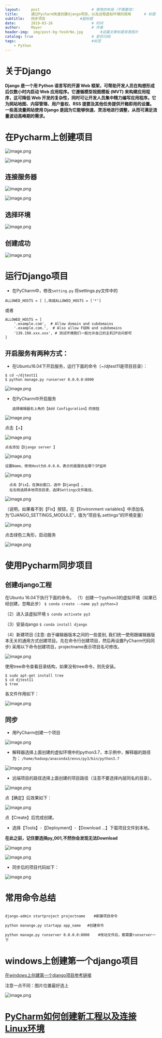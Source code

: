 ```yaml
---
layout:     post   				        # 使用的布局（不需要改）
title:      通过Pycharm快速创建django项目，以及远程虚拟环境的调用	   # 标题 
subtitle:   同步项目                #副标题
date:       2019-03-26				    # 时间
author:     Mayer					    # 作者
header-img:  img/post-bg-YesOrNo.jpg       	#这篇文章标题背景图片
catalog: true 						    # 是否归档
tags:								    #标签
    - Python
---
```




# 关于Django
**Django 是一个用 Python 语言写的开源 Web 框架，可帮助开发人员在构想形成后仅数小时内启动 Web 应用程序。它遵循模型视图模板 (MVT) 来构建应用程序，这可降低 Web 开发的复杂性，同时可让开发人员集中精力编写应用程序。它为网站地图、内容管理、用户鉴权、RSS 提要及其他任务提供开箱即用的设置。一些高流量网站使用 Django 是因为它能够快速、灵活地进行调整，从而可满足流量波动高峰期的需求。**

# 在Pycharm上创建项目

![image.png](https://upload-images.jianshu.io/upload_images/12269087-2ff4760fd1fe7b08.png?imageMogr2/auto-orient/strip%7CimageView2/2/w/1240)



![image.png](https://upload-images.jianshu.io/upload_images/12269087-d630c5ef92f8a3d4.png?imageMogr2/auto-orient/strip%7CimageView2/2/w/1240)

## 连接服务器

![image.png](https://upload-images.jianshu.io/upload_images/12269087-9e68a8da5b5823ac.png?imageMogr2/auto-orient/strip%7CimageView2/2/w/1240)

![image.png](https://upload-images.jianshu.io/upload_images/12269087-1f20663496427a57.png?imageMogr2/auto-orient/strip%7CimageView2/2/w/1240)

## 选择环境 
![image.png](https://upload-images.jianshu.io/upload_images/12269087-fdbd14e3e758d3a3.png?imageMogr2/auto-orient/strip%7CimageView2/2/w/1240)

## 创建成功
![image.png](https://upload-images.jianshu.io/upload_images/12269087-d7c6ac6bde1c54f0.png?imageMogr2/auto-orient/strip%7CimageView2/2/w/1240)

# 运行Django项目

  * 在PyCharm中，修改`setting.py`
将settings.py文件中的


```ALLOWED_HOSTS = [ ],改成ALLOWED_HOSTS = ['*']```


或者



```
ALLOWED_HOSTS = [
    '.example.com',  # Allow domain and subdomains
    '.example.com.',  # Also allow FQDN and subdomains
    '139.198.xxx.xxx', # 测试环境我们一般允许自己的主机IP访问即可
]
```

## 开启服务有两种方式：
* 在Ubuntu16.04下开启服务，运行下面的命令（~/djtest11是项目目录）：
```
$ cd ~/djtest11
$ python manage.py runserver 0.0.0.0:8000
```
![image.png](https://upload-images.jianshu.io/upload_images/12269087-c3652d2866951735.png?imageMogr2/auto-orient/strip%7CimageView2/2/w/1240)

*  在PyCharm中开启服务

       选择编辑器右上角的【Add Configuration】的按钮

![image.png](https://upload-images.jianshu.io/upload_images/12269087-10ff1b498b2a2d41.png?imageMogr2/auto-orient/strip%7CimageView2/2/w/1240)


  点击【+】
     
         
![image.png](https://upload-images.jianshu.io/upload_images/12269087-3bea7a5f754cb1f1.png?imageMogr2/auto-orient/strip%7CimageView2/2/w/1240)


    点击添加【Django server 】

![image.png](https://upload-images.jianshu.io/upload_images/12269087-8c81873b529d9707.png?imageMogr2/auto-orient/strip%7CimageView2/2/w/1240)


    设置Name、修改Host为0.0.0.0，表示的是服务在哪个IP监听


![image.png](https://upload-images.jianshu.io/upload_images/12269087-8e2548f271d44d13.png?imageMogr2/auto-orient/strip%7CimageView2/2/w/1240)


      点击【Fix】，在弹出窗口，选中【Django】,
      在右侧选择本地项目目录，选择Settings文件路径。
      
      

![image.png](https://upload-images.jianshu.io/upload_images/12269087-cb4762fe8d25675d.png?imageMogr2/auto-orient/strip%7CimageView2/2/w/1240)


（说明，如果看不到【Fix】按钮，在【Environment variables】中添加名为“DJANGO_SETTINGS_MODULE”，值为“项目名.settings”的环境变量）


![image.png](https://upload-images.jianshu.io/upload_images/12269087-c72e58be2d086b43.png?imageMogr2/auto-orient/strip%7CimageView2/2/w/1240)


点击绿色三角形，启动服务

![image.png](https://upload-images.jianshu.io/upload_images/12269087-911510c92f5a7d48.png?imageMogr2/auto-orient/strip%7CimageView2/2/w/1240)


# 使用Pycharm同步项目

## 创建django工程

在Ubuntu 16.04下执行下面的命令。
（1）创建一个python3的虚拟环境（如果已经创建，忽略此步）
```$ conda create --name py3 python=3```

（2）进入该虚拟环境
```$ conda activate py3```

（3）安装django
```$ conda install django```

（4）新建项目
 (注意: 由于编辑器版本之间的一些差别, 我们统一使用跟编辑器版本无关的通用方式创建项目。先在命令行创建项目，然后再设置PyCharm代码同步)
采用以下命令创建项目，projectname表示项目名可修改。

![image.png](https://upload-images.jianshu.io/upload_images/12269087-c2de98473be3379a.png?imageMogr2/auto-orient/strip%7CimageView2/2/w/1240)

使用tree命令查看目录结构，如果没有tree命令，则先安装。

```
$ sudo apt-get install tree
$ cd djtest11
$ tree
```
各文件作用如下：

![image.png](https://upload-images.jianshu.io/upload_images/12269087-cfbf7a0bb8a8476e.png?imageMogr2/auto-orient/strip%7CimageView2/2/w/1240)



## 同步

* 用PyCharm创建一个项目

![image.png](https://upload-images.jianshu.io/upload_images/12269087-6d1dc83497b2c126.png?imageMogr2/auto-orient/strip%7CimageView2/2/w/1240)

* 解释器选择上面创建的虚拟环境中的python3.7，本示例中，解释器的路径为：
`/home/hadoop/anaconda3/envs/py3/bin/python3.7`

![image.png](https://upload-images.jianshu.io/upload_images/12269087-c00d4e3f2ffb535b.png?imageMogr2/auto-orient/strip%7CimageView2/2/w/1240)

* 远端项目的路径选择上面创建的项目路径（注意不要选择内层同名的目录）。

![image.png](https://upload-images.jianshu.io/upload_images/12269087-57a23e4e0dbfe6b7.png?imageMogr2/auto-orient/strip%7CimageView2/2/w/1240)


点【确定】后效果如下：

![image.png](https://upload-images.jianshu.io/upload_images/12269087-b0042ff6fe792f02.png?imageMogr2/auto-orient/strip%7CimageView2/2/w/1240)

点【Create】后完成创建。


* 选择【Tools】-【Deployment】-【Download ...】下载项目文件到本地。

**在此之前，记住要选择py_001,不然你会发现无法Download**

![image.png](https://upload-images.jianshu.io/upload_images/12269087-ae0a71c03154be96.png?imageMogr2/auto-orient/strip%7CimageView2/2/w/1240)

![image.png](https://upload-images.jianshu.io/upload_images/12269087-6575f75e0cb13a17.png?imageMogr2/auto-orient/strip%7CimageView2/2/w/1240)

* 同步后的项目代码如下：

![image.png](https://upload-images.jianshu.io/upload_images/12269087-8282601104df5dd2.png?imageMogr2/auto-orient/strip%7CimageView2/2/w/1240)


# 常用命令总结

 ```

django-admin startproject projectname    #新建项目命令

python manange.py startapp app_name   #创建命令

python manage.py runserver 0.0.0.0:8000    #改动文件后，都需要runserver一下

```
# windows上创建第一个django项目

[在windows上创建第一个django项目参考链接](https://www.django.cn/article/show-7.html)

注意一点不同：图片位置最好选上


![image.png](https://upload-images.jianshu.io/upload_images/12269087-0bdde89ce4f30031.png?imageMogr2/auto-orient/strip%7CimageView2/2/w/1240)


# [PyCharm如何创建新工程以及连接Linux环境](https://www.jianshu.com/p/a1fc4b71eb9b)
